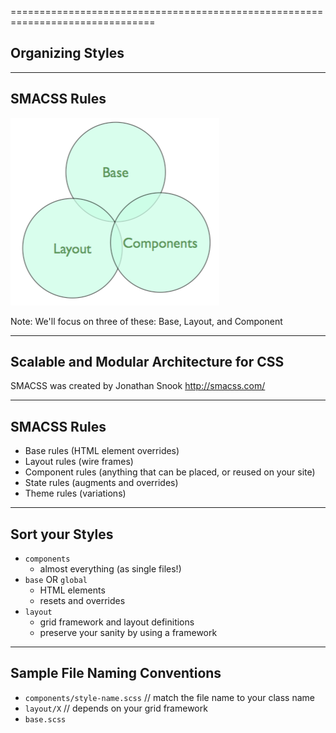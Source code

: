 ===============================================================================
## Organizing Styles

----------
## SMACSS Rules

![Image: Base, Layout, Components](assets/style-framework.png)

Note: We'll focus on three of these: Base, Layout, and Component

---------------------------------------
## Scalable and Modular Architecture for CSS

SMACSS was created by Jonathan Snook
http://smacss.com/

----------
## SMACSS Rules

- Base rules (HTML element overrides)
- Layout rules (wire frames)
- Component rules (anything that can be placed, or reused on your site)
- State rules (augments and overrides)
- Theme rules (variations)

----------
## Sort your Styles

- ``components``
  - almost everything (as single files!)
- ``base`` OR ``global``
  - HTML elements
  - resets and overrides
- ``layout``
  - grid framework and layout definitions
  - preserve your sanity by using a framework


----------
## Sample File Naming Conventions

- ``components/style-name.scss`` // match the file name to your class name
- ``layout/X`` // depends on your grid framework
- ``base.scss``